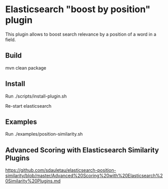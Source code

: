 <!--
  Title: Elasticsearch position similarity (aka boost by position) plugin
  Description: Elasticsearch plugin to boost search relevance by a position of a word.
  Author: sdauletau
  -->
  
# Elasticsearch "boost by position" plugin

This plugin allows to boost search relevance by a position of a word in a field.

## Build

mvn clean package

## Install

Run ./scripts/install-plugin.sh

Re-start elasticsearch

## Examples

Run ./examples/position-similarity.sh

## Advanced Scoring with Elasticsearch Similarity Plugins

https://github.com/sdauletau/elasticsearch-position-similarity/blob/master/Advanced%20Scoring%20with%20Elasticsearch%20Similarity%20Plugins.md

